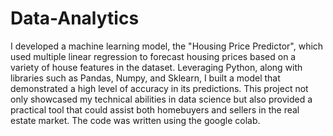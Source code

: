 # Data-Analytics

I developed a machine learning model, the "Housing Price Predictor", which used multiple linear regression to forecast housing prices based on a variety of house features in the dataset. 
Leveraging Python, along with libraries such as Pandas, Numpy, and Sklearn, I built a model that demonstrated a high level of accuracy in its predictions.
This project not only showcased my technical abilities in data science but also provided a practical tool that could assist both homebuyers and sellers in the real estate market.
The code was written using the google colab.
